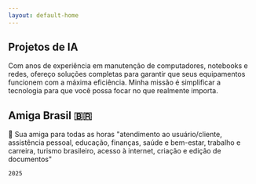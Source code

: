 ```yaml
---
layout: default-home
---
```

## Projetos de IA

Com anos de experiência em manutenção de computadores, notebooks e redes, ofereço soluções completas para garantir que seus equipamentos funcionem com a máxima eficiência. Minha missão é simplificar a tecnologia para que você possa focar no que realmente importa.


## Amiga Brasil 🇧🇷

💭 Sua amiga para todas as horas "atendimento ao usuário/cliente, assistência pessoal, educação, finanças, saúde e bem-estar, trabalho e carreira, turismo brasileiro, acesso à internet, criação e edição de documentos"




```
2025
```
